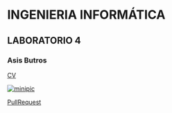 # INGENIERIA INFORMÁTICA 
## LABORATORIO 4
### Asis Butros

[CV](CV.md)

[![minipic](https://lh3.googleusercontent.com/proxy/GEt3x-UowvJytLXRlEoiG_GG3ji_8oEMiAgD8QGUZhrazrXWe1l1ZSVtwBxC728Nu4RaoHYVAcFHbxtE6sYwVmXqTNyWr4a5WND8K_pa-0NUjBuk9GUxmf9yN-02uuHE4g )](CV.md)

[PullRequest](PullRequest.md)
